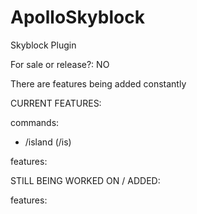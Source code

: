 # ApolloSkyblock

Skyblock Plugin

For sale or release?: NO

There are features being added constantly 

CURRENT FEATURES: 

commands: 
- /island (/is)

features:

STILL BEING WORKED ON / ADDED: 

features: 